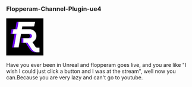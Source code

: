 ### Flopperam-Channel-Plugin-ue4

![lopperam-Channel-Plugin](/Resources/Icon128.png?raw=true "Flopperam")


Have you ever been in Unreal and flopperam goes live, and you are like "I wish I could just click a button and I was at the stream", well now you can.Because you are very lazy and can't go to youtube.


